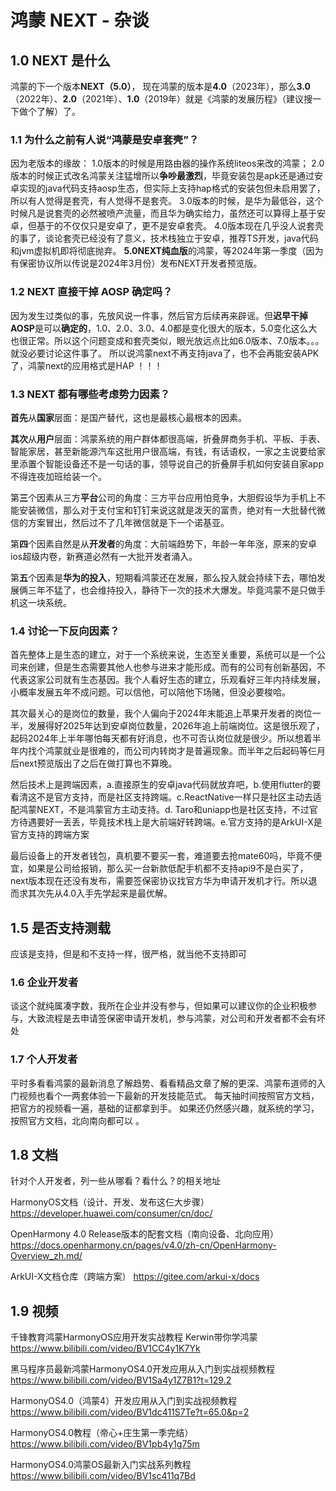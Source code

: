 # 鸿蒙 NEXT - 杂谈

## 1.0 NEXT 是什么

鸿蒙的下一个版本**NEXT（5.0）**，
现在鸿蒙的版本是**4.0**（2023年），那么**3.0**（2022年）、**2.0**（2021年）、**1.0**（2019年）就是《鸿蒙的发展历程》（建议搜一下做个了解）了。

### 1.1 为什么之前有人说“鸿蒙是安卓套壳”？

因为老版本的缘故：
1.0版本的时候是用路由器的操作系统liteos来改的鸿蒙；
2.0版本的时候正式改名鸿蒙关注猛增所以**争吵最激烈**，毕竟安装包是apk还是通过安卓实现的java代码支持aosp生态，但实际上支持hap格式的安装包但未启用罢了，所以有人觉得是套壳，有人觉得不是套壳。
3.0版本的时候，是华为最低谷，这个时候凡是说套壳的必然被喷产流量，而且华为确实给力，虽然还可以算得上基于安卓，但基于的不仅仅只是安卓了，更不是安卓套壳。
4.0版本现在几乎没人说套壳的事了，谈论套壳已经没有了意义，技术栈独立于安卓，推荐TS开发，java代码和jvm虚拟机即将彻底抛弃。
**5.0NEXT纯血版**的鸿蒙，等2024年第一季度（因为有保密协议所以传说是2024年3月份）发布NEXT开发者预览版。

### 1.2 NEXT 直接干掉 AOSP 确定吗？

因为发生过类似的事，先放风说一件事，然后官方后续再来辟谣。但**迟早干掉AOSP**是可以**确定的**，1.0、2.0、3.0、4.0都是变化很大的版本，5.0变化这么大也很正常。所以这个问题变成和套壳类似，眼光放远点比如6.0版本、7.0版本。。。就没必要讨论这件事了。
所以说鸿蒙next不再支持java了，也不会再能安装APK了，鸿蒙next的应用格式是HAP ！！！

### 1.3 NEXT 都有哪些考虑势力因素？

**首先**从**国家**层面：是国产替代，这也是最核心最根本的因素。

**其次**从**用户**层面：鸿蒙系统的用户群体都很高端，折叠屏商务手机、平板、手表、智能家居，甚至新能源汽车这批用户很高端，有钱，有话语权，一家之主说要给家里添置个智能设备还不是一句话的事，领导说自己的折叠屏手机如何安装自家app不得连夜加班给装一个。

第**三**个因素从三方**平台**公司的角度：三方平台应用怕竞争，大胆假设华为手机上不能安装微信，那么对于支付宝和钉钉来说这就是泼天的富贵，绝对有一大批替代微信的方案冒出，然后过不了几年微信就是下一个诺基亚。

第**四**个因素自然是从**开发者**的角度：大前端趋势下，年龄一年年涨，原来的安卓ios超级内卷，新赛道必然有一大批开发者涌入。

第**五**个因素是**华为的投入**，短期看鸿蒙还在发展，那么投入就会持续下去，哪怕发展俩三年不猛了，也会维持投入，静待下一次的技术大爆发。毕竟鸿蒙不是只做手机这一块系统。

### 1.4 讨论一下反向因素？

首先整体上是生态的建立，对于一个系统来说，生态至关重要，系统可以是一个公司来创建，但是生态需要其他人也参与进来才能形成。而有的公司有创新基因，不代表这家公司就有生态基因。我个人看好生态的建立，乐观看好三年内持续发展，小概率发展五年不成问题。可以信他，可以陪他下场赌，但没必要梭哈。

其次最关心的是岗位的数量，我个人偏向于2024年末能追上苹果开发者的岗位一半，发展得好2025年达到安卓岗位数量，2026年追上前端岗位。这是很乐观了，起码2024年上半年哪怕每天都有好消息，也不可否认岗位就是很少。所以想着半年内找个鸿蒙就业是很难的，而公司内转岗才是普遍现象。而半年之后起码等仨月后next预览版出了之后在做打算也不算晚。

然后技术上是跨端因素，a.直接原生的安卓java代码就放弃吧，b.使用flutter的要看清这不是官方支持，而是社区支持跨端。c.ReactNative一样只是社区主动去适配鸿蒙NEXT，不是鸿蒙官方主动支持。d. Taro和uniapp也是社区支持，不过官方待遇要好一丢丢，毕竟技术栈上是大前端好转跨端。e.官方支持的是ArkUI-X是官方支持的跨端方案

最后设备上的开发者钱包，真机要不要买一套，难道要去抢mate60吗，毕竟不便宜，如果是公司给报销，那么买一台新款低配手机都不支持api9不是白买了，next版本现在还没有发布，需要签保密协议找官方华为申请开发机才行。所以退而求其次先从4.0入手先学起来是最优解。

## 1.5 是否支持测载

应该是支持，但是和不支持一样，很严格，就当他不支持即可

### 1.6 企业开发者

谈这个就纯属凑字数，我所在企业并没有参与，但如果可以建议你的企业积极参与，大致流程是去申请签保密申请开发机，参与鸿蒙，对公司和开发者都不会有坏处

### 1.7 个人开发者

平时多看看鸿蒙的最新消息了解趋势、看看精品文章了解的更深、鸿蒙布道师的入门视频也看个一两套体验一下最新的开发技能范式。
每天抽时间按照官方文档，把官方的视频看一遍，基础的证都拿到手。
如果还仍然感兴趣，就系统的学习，按照官方文档，北向南向都可以 。

## 1.8 文档

针对个人开发者，列一些从哪看？看什么？的相关地址

HarmonyOS文档（设计、开发、发布这仨大步骤）
https://developer.huawei.com/consumer/cn/doc/

OpenHarmony 4.0 Release版本的配套文档（南向设备、北向应用）
https://docs.openharmony.cn/pages/v4.0/zh-cn/OpenHarmony-Overview_zh.md/

ArkUI-X文档仓库（跨端方案）
https://gitee.com/arkui-x/docs


## 1.9 视频

千锋教育鸿蒙HarmonyOS应用开发实战教程 Kerwin带你学鸿蒙
https://www.bilibili.com/video/BV1CC4y1K7Yk

黑马程序员最新鸿蒙HarmonyOS4.0开发应用从入门到实战视频教程
https://www.bilibili.com/video/BV1Sa4y1Z7B1?t=129.2

HarmonyOS4.0（鸿蒙4）开发应用从入门到实战视频教程
https://www.bilibili.com/video/BV1dc411S7Te?t=65.0&p=2

HarmonyOS4.0教程（帝心+庄生第一季完结）
https://www.bilibili.com/video/BV1pb4y1g75m

HarmonyOS4.0鸿蒙OS最新入门实战系列教程
https://www.bilibili.com/video/BV1sc411q7Bd